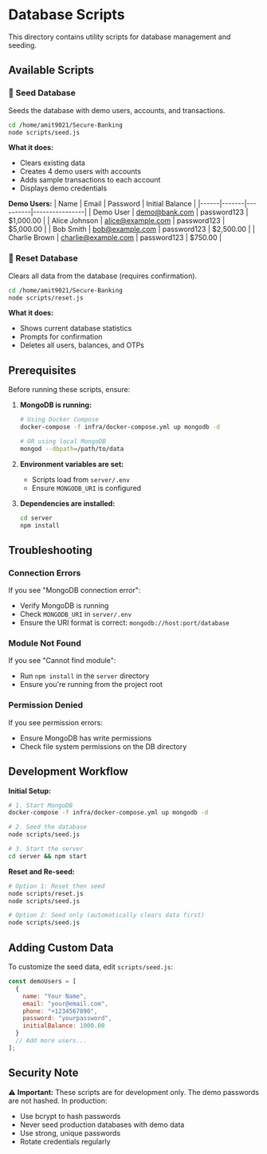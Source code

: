 # Database Scripts

This directory contains utility scripts for database management and seeding.

## Available Scripts

### 🌱 Seed Database

Seeds the database with demo users, accounts, and transactions.

```bash
cd /home/amit9021/Secure-Banking
node scripts/seed.js
```

**What it does:**
- Clears existing data
- Creates 4 demo users with accounts
- Adds sample transactions to each account
- Displays demo credentials

**Demo Users:**
| Name | Email | Password | Initial Balance |
|------|-------|----------|----------------|
| Demo User | demo@bank.com | password123 | $1,000.00 |
| Alice Johnson | alice@example.com | password123 | $5,000.00 |
| Bob Smith | bob@example.com | password123 | $2,500.00 |
| Charlie Brown | charlie@example.com | password123 | $750.00 |

### 🔄 Reset Database

Clears all data from the database (requires confirmation).

```bash
cd /home/amit9021/Secure-Banking
node scripts/reset.js
```

**What it does:**
- Shows current database statistics
- Prompts for confirmation
- Deletes all users, balances, and OTPs

## Prerequisites

Before running these scripts, ensure:

1. **MongoDB is running:**
   ```bash
   # Using Docker Compose
   docker-compose -f infra/docker-compose.yml up mongodb -d

   # OR using local MongoDB
   mongod --dbpath=/path/to/data
   ```

2. **Environment variables are set:**
   - Scripts load from `server/.env`
   - Ensure `MONGODB_URI` is configured

3. **Dependencies are installed:**
   ```bash
   cd server
   npm install
   ```

## Troubleshooting

### Connection Errors

If you see "MongoDB connection error":
- Verify MongoDB is running
- Check `MONGODB_URI` in `server/.env`
- Ensure the URI format is correct: `mongodb://host:port/database`

### Module Not Found

If you see "Cannot find module":
- Run `npm install` in the `server` directory
- Ensure you're running from the project root

### Permission Denied

If you see permission errors:
- Ensure MongoDB has write permissions
- Check file system permissions on the DB directory

## Development Workflow

**Initial Setup:**
```bash
# 1. Start MongoDB
docker-compose -f infra/docker-compose.yml up mongodb -d

# 2. Seed the database
node scripts/seed.js

# 3. Start the server
cd server && npm start
```

**Reset and Re-seed:**
```bash
# Option 1: Reset then seed
node scripts/reset.js
node scripts/seed.js

# Option 2: Seed only (automatically clears data first)
node scripts/seed.js
```

## Adding Custom Data

To customize the seed data, edit `scripts/seed.js`:

```javascript
const demoUsers = [
  {
    name: "Your Name",
    email: "your@email.com",
    phone: "+1234567890",
    password: "yourpassword",
    initialBalance: 1000.00
  }
  // Add more users...
];
```

## Security Note

⚠️ **Important:** These scripts are for development only. The demo passwords are not hashed. In production:
- Use bcrypt to hash passwords
- Never seed production databases with demo data
- Use strong, unique passwords
- Rotate credentials regularly
